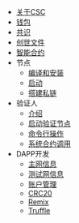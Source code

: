 - [关于CSC](/introduction.md)
- [钱包](/wallet.md)
- [共识](/consensus.md)
- [创世文件](/genesis.md)
- [智能合约](https://docs.soliditylang.org/en/latest/)
- 节点
  - [编译和安装](/node_compile.md)
  - [启动](/node_run.md)
  - [搭建私链](/node_private_chain.md)
- 验证人
  - [介绍](/validator_intro.md)
  - [启动验证节点](/validator_guide.md)
  - [命令行操作](/validator_cli.md)
  - [系统合约调用](/genesis_contract.md)
- DAPP开发
  - [主网信息](/mainnet.md)
  - [测试网信息](/testnet.md)
  - [账户管理](/wallet_manage.md)
  - [CRC20](/crc20.md)
  - [Remix](/contract_remix.md)
  - [Truffle](/contract_truffle.md)
